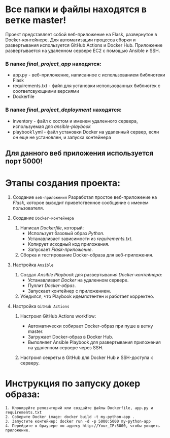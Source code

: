 # **Все папки и файлы находятся в ветке master!**
Проект представляет собой веб-приложение на Flask, развернутое в Docker-контейнере. Для автоматизации процесса сборки и развертывания используется GitHub Actions и Docker Hub. Приложение развертывается на удаленном сервере EC2 с помощью Ansible и SSH.
### **В папке *final_project_app* находятся:**
* app.py - веб-приложение, написанное с использованием библиотеки Flask
* requirements.txt - файл для установки использованных библиотек с соответсвующиими версиями
* Dockerfile
### **В папке *final_project_deployment* находятся:**
* inventory - файл с хостом и именем удаленного сервера, используемая для *ansible-playbook*
* playbook1.yml - файл установки Docker на удаленный сервер, если он еще не установлен, и запуска контейнера
## **Для данного веб приложения используется порт 5000!**

# **Этапы создания проекта:**
1. Создание `веб-приложения`
    Разработал простое веб-приложение на *Flask*, которое выводит приветственное сообщение с именем пользователя.
   
2. Создание `Docker-контейнера`
   1) Написал *Dockerfile*, который:
       + Использует базовый образ *Python*.
       + Устанавливает зависимости из *requirements.txt*.
       + Копирует исходный код приложения.
       + Запускает *Flask-приложение*.
   2) Сборка и тестирование Docker-образа для веб-приложения.

3. Настройка `Ansible`
    1. Создал *Ansible Playbook* для развертывания *Docker-контейнера*:
        + Устанавливает *Docker* на удаленном сервере.
        + Пуллит *Docker-образ*.
        + Запускает контейнер с приложением.
    2. Убедился, что Playbook идемпотентен и работает корректно.

4. Настройка `GitHub Actions`
    1. Настроил GitHub Actions workflow:
        + Автоматически собирает Docker-образ при пуше в ветку master.
        + Загружает Docker-образ в Docker Hub.
        + Выполняет Ansible Playbook для развертывания приложения на удаленном сервере через SSH.

    2. Настроил секреты в GitHub для Docker Hub и SSH-доступа к серверу.
# Инструкция по запуску докер образа:
    1. Клонируйте репозиторий или создайте файлы Dockerfile, app.py и requirements.txt
    2. Соберите Docker image: docker build -t my-python-app .
    3. Запустите контейнер: docker run -d -p 5000:5000 my-python-app
    4. Перейдите в браузере по адресу http://Your_IP:5000, чтобы увидеть приложение.
